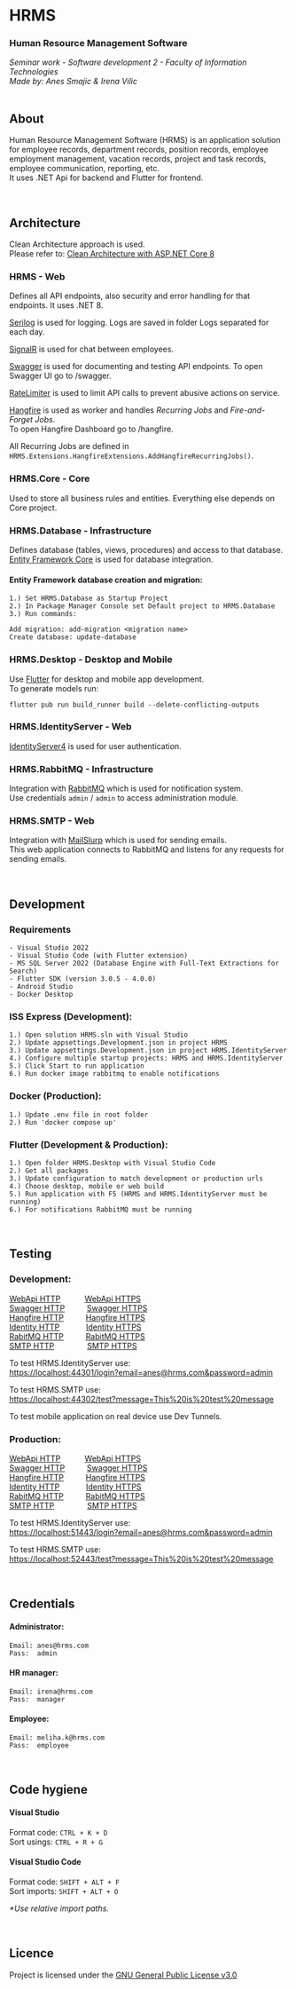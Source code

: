 # HRMS
<h3>Human Resource Management Software</h3>
<i>Seminar work - Software development 2 - Faculty of Information Technologies</i> </br>
<i>Made by: Anes Smajic & Irena Vilic</i> </br>

</br>

## About

Human Resource Management Software (HRMS) is an application solution for employee records, department records, position records, employee employment management, vacation records, project and task records, employee communication, reporting, etc. </br>
It uses .NET Api for backend and Flutter for frontend.

</br>

## Architecture

Clean Architecture approach is used. </br>
Please refer to: [Clean Architecture with ASP.NET Core 8](https://www.youtube.com/watch?v=yF9SwL0p0Y0)

### HRMS - Web
Defines all API endpoints, also security and error handling for that endpoints. It uses .NET 8.</br>

[Serilog](https://serilog.net) is used for logging. Logs are saved in folder Logs separated for each day. </br>

[SignalR](https://learn.microsoft.com/en-us/aspnet/signalr/overview/getting-started/introduction-to-signalr) is used for chat between employees. </br>

[Swagger](https://swagger.io/) is used for documenting and testing API endpoints. To open Swagger UI go to /swagger. </br>

[RateLimiter](https://learn.microsoft.com/en-us/aspnet/core/performance/rate-limit?view=aspnetcore-8.0) is used to limit API calls to prevent abusive actions on service. </br>

[Hangfire](https://www.hangfire.io/) is used as worker and handles _Recurring Jobs_ and _Fire-and-Forget Jobs_. </br>
To open Hangfire Dashboard go to /hangfire.

All Recurring Jobs are defined in `HRMS.Extensions.HangfireExtensions.AddHangfireRecurringJobs()`.

### HRMS.Core - Core
Used to store all business rules and entities. Everything else depends on Core project. </br>


### HRMS.Database - Infrastructure
Defines database (tables, views, procedures) and access to that database. </br>
[Entity Framework Core](https://learn.microsoft.com/en-us/ef/core) is used for database integration.

#### Entity Framework database creation and migration:

	1.) Set HRMS.Database as Startup Project
	2.) In Package Manager Console set Default project to HRMS.Database
	3.) Run commands:

	Add migration: add-migration <migration name>
	Create database: update-database

### HRMS.Desktop - Desktop and Mobile
Use [Flutter](https://flutter.dev) for desktop and mobile app development. </br>
To generate models run:
```
flutter pub run build_runner build --delete-conflicting-outputs
```

### HRMS.IdentityServer - Web
[IdentityServer4](https://identityserver4.readthedocs.io/en/latest) is used for user authentication.

### HRMS.RabbitMQ - Infrastructure
Integration with [RabbitMQ](https://www.rabbitmq.com/) which is used for notification system. </br>
Use credentials ```admin``` / ```admin``` to access administration module.

### HRMS.SMTP - Web
Integration with [MailSlurp](https://www.mailslurp.com/) which is used for sending emails. </br>
This web application connects to RabbitMQ and listens for any requests for sending emails.

</br>

## Development

### Requirements
	- Visual Studio 2022
	- Visual Studio Code (with Flutter extension)
	- MS SQL Server 2022 (Database Engine with Full-Text Extractions for Search)
	- Flutter SDK (version 3.0.5 - 4.0.0)
	- Android Studio
	- Docker Desktop

### ISS Express (Development):
	1.) Open solution HRMS.sln with Visual Studio
	2.) Update appsettings.Development.json in project HRMS
	3.) Update appsettings.Development.json in project HRMS.IdentityServer
	4.) Configure multiple startup projects: HRMS and HRMS.IdentityServer
	5.) Click Start to run application
	6.) Run docker image rabbitmq to enable notifications

### Docker (Production):
	1.) Update .env file in root folder
	2.) Run 'docker compose up'

### Flutter (Development & Production):
	1.) Open folder HRMS.Desktop with Visual Studio Code
	2.) Get all packages
	3.) Update configuration to match development or production urls
	4.) Choose desktop, mobile or web build
	5.) Run application with F5 (HRMS and HRMS.IdentityServer must be running)
	6.) For notifications RabbitMQ must be running

</br>

## Testing

### Development:
[WebApi HTTP](http://localhost:40300/) &emsp; &emsp; &nbsp;[WebApi HTTPS](https://localhost:44300/) </br>
[Swagger HTTP](http://localhost:40300/swagger/index.html) &emsp; &emsp; [Swagger HTTPS](https://localhost:44300/swagger/index.html) </br>
[Hangfire HTTP](http://localhost:40300/hangfire) &emsp; &emsp; [Hangfire HTTPS](https://localhost:44300/hangfire) </br>
[Identity HTTP](http://localhost:40301/) &emsp; &emsp; &nbsp; [Identity HTTPS](https://localhost:44301/) </br>
[RabitMQ HTTP](http://localhost:15672/)&emsp; &emsp; &nbsp;[RabitMQ HTTPS](https://localhost:15672/) </br>
[SMTP HTTP](http://localhost:40302/)&emsp; &emsp; &nbsp; &nbsp; &nbsp; [SMTP HTTPS](https://localhost:44302/) </br>

To test HRMS.IdentityServer use: </br>
[https://localhost:44301/login?email=anes@hrms.com&password=admin](https://localhost:44301/login?email=anes@hrms.com&password=admin)

To test HRMS.SMTP use: </br>
[https://localhost:44302/test?message=This%20is%20test%20message](https://localhost:44302/test?message=This%20is%20test%20message)

To test mobile application on real device use Dev Tunnels.

### Production:
[WebApi HTTP](http://localhost:50080/) &emsp; &emsp; &nbsp;[WebApi HTTPS](https://localhost:50443/) </br>
[Swagger HTTP](http://localhost:50080/swagger/index.html) &emsp; &emsp; [Swagger HTTPS](https://localhost:50443/swagger/index.html) </br>
[Hangfire HTTP](http://localhost:50080/hangfire) &emsp; &emsp; [Hangfire HTTPS](https://localhost:50443/hangfire) </br>
[Identity HTTP](http://localhost:51080/) &emsp; &emsp; &nbsp; [Identity HTTPS](https://localhost:51443/) </br>
[RabitMQ HTTP](http://localhost:15672/)&emsp; &emsp; &nbsp;[RabitMQ HTTPS](https://localhost:15672/) </br>
[SMTP HTTP](http://localhost:52080/)&emsp; &emsp; &nbsp; &nbsp; &nbsp; [SMTP HTTPS](https://localhost:52443/) </br>

To test HRMS.IdentityServer use: </br>
[https://localhost:51443/login?email=anes@hrms.com&password=admin](https://localhost:51443/login?email=anes@hrms.com&password=admin)

To test HRMS.SMTP use: </br>
[https://localhost:52443/test?message=This%20is%20test%20message](https://localhost:52443/test?message=This%20is%20test%20message)

</br>

## Credentials

#### Administrator:
	Email: anes@hrms.com
	Pass:  admin

#### HR manager:
	Email: irena@hrms.com
	Pass:  manager

#### Employee:
	Email: meliha.k@hrms.com
	Pass:  employee

</br>

## Code hygiene

<h4>Visual Studio</h4>

Format code: ```CTRL + K + D``` </br>
Sort usings: ```CTRL + R + G```

<h4>Visual Studio Code</h4>

Format code: ```SHIFT + ALT + F``` </br>
Sort imports: ```SHIFT + ALT + O```

<i>*Use relative import paths.</i>

</br>

## Licence

Project is licensed under the [GNU General Public License v3.0](https://github.com/Smayke95/HRMS/blob/master/LICENSE)
